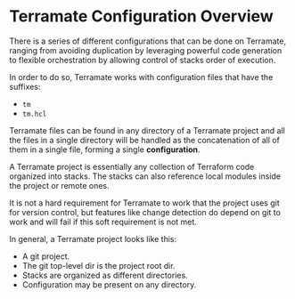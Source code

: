 # Terramate Configuration Overview

There is a series of different configurations that can be done
on Terramate, ranging from avoiding duplication by leveraging
powerful code generation to flexible orchestration by allowing
control of stacks order of execution.

In order to do so, Terramate works with configuration files that
have the suffixes:

* `tm`
* `tm.hcl`

Terramate files can be found in any directory of a Terramate project and
all the files in a single directory will be handled as the concatenation
of all of them in a single file, forming a single **configuration**.

A Terramate project is essentially any collection of Terraform code
organized into stacks. The stacks can also reference local modules
inside the project or remote ones.

It is not a hard requirement for Terramate to work that the project uses git 
for version control, but features like change detection do depend on git to
work and will fail if this soft requirement is not met.

In general, a Terramate project looks like this:

* A git project.
* The git top-level dir is the project root dir.
* Stacks are organized as different directories.
* Configuration may be present on any directory.
